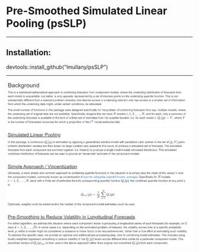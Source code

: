# Pre-Smoothed Simulated Linear Pooling (psSLP)

------------------------------------------------------------------------

## Installation:
devtools::install_github("lmullany/psSLP")

------------------------------------------------------------------------                         
![](imgs/background_info.png)

